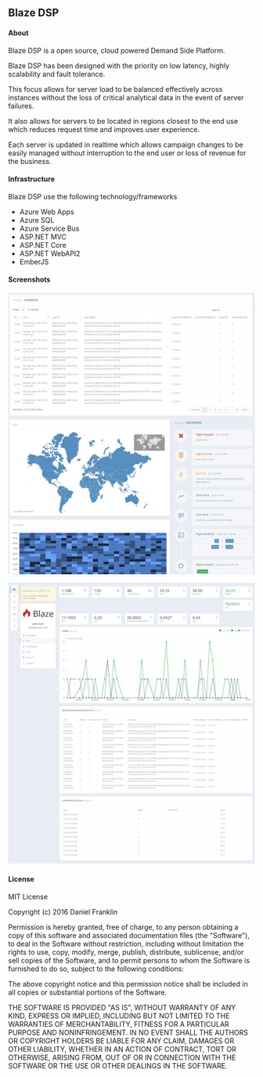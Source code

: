 ## Blaze DSP

#### About

Blaze DSP is a open source, cloud powered Demand Side Platform.

Blaze DSP has been designed with the priority on low latency, highly scalability and fault tolerance.

This focus allows for server load to be balanced effectively across instances without the loss of critical analytical data in the event of server failures.

It also allows for servers to be located in regions closest to the end use which reduces request time and improves user experience.

Each server is updated in realtime which allows campaign changes to be easily managed without interruption to the end user or loss of revenue for the business.

#### Infrastructure

Blaze DSP use the following technology/frameworks

* Azure Web Apps
* Azure SQL
* Azure Service Bus
* ASP.NET MVC
* ASP.NET Core
* ASP.NET WebAPI2
* EmberJS

#### Screenshots

![Flight Exmaple](flight.jpg)

![Reamtime Exmaple](realtime.jpg)

#### License

MIT License

Copyright (c) 2016 Daniel Franklin

Permission is hereby granted, free of charge, to any person obtaining a copy of this software and associated documentation files (the "Software"), to deal in the Software without restriction, including without limitation the rights to use, copy, modify, merge, publish, distribute, sublicense, and/or sell copies of the Software, and to permit persons to whom the Software is furnished to do so, subject to the following conditions:

The above copyright notice and this permission notice shall be included in all copies or substantial portions of the Software.

THE SOFTWARE IS PROVIDED "AS IS", WITHOUT WARRANTY OF ANY KIND, EXPRESS OR IMPLIED, INCLUDING BUT NOT LIMITED TO THE WARRANTIES OF MERCHANTABILITY, FITNESS FOR A PARTICULAR PURPOSE AND NONINFRINGEMENT. IN NO EVENT SHALL THE AUTHORS OR COPYRIGHT HOLDERS BE LIABLE FOR ANY CLAIM, DAMAGES OR OTHER LIABILITY, WHETHER IN AN ACTION OF CONTRACT, TORT OR OTHERWISE, ARISING FROM, OUT OF OR IN CONNECTION WITH THE SOFTWARE OR THE USE OR OTHER DEALINGS IN THE SOFTWARE.